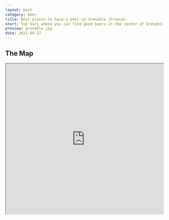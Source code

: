 ```yaml
---
layout: post
category: beer
title: Best places to have a beer in Grenoble (France)
short: Top bars where you can find good beers in the center of Grenoble
preview: grenoble.jpg
date: 2021-09-27
---
```


## The Map

<iframe src="https://www.google.com/maps/d/u/0/embed?mid=1JqHH7MH1AFKDsFnJHPZXsVULhAnyPsXl" style="width:100%" height="480"></iframe>